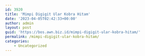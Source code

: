 ```yaml
---
id: 3920
title: 'Mimpi Digigit Ular Kobra Hitam'
date: '2023-04-05T02:42:33+00:00'
author: admin
layout: post
guid: 'https://bos.awn.biz.id/mimpi-digigit-ular-kobra-hitam/'
permalink: /mimpi-digigit-ular-kobra-hitam/
categories:
    - Uncategorized
---
```


